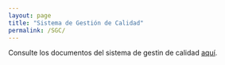 ```yaml
---
layout: page
title: "Sistema de Gestión de Calidad"
permalink: /SGC/
---
```


Consulte los documentos del sistema de gestin de calidad
[aquí](https://github.com/sostenibilidad-unam/sostenibilidad-unam.github.io/tree/master/SGC).
